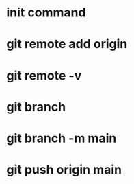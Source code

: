 # init command
# git remote add origin
# git remote -v
# git branch
# git branch -m main
# git push origin main